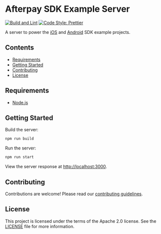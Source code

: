 # Afterpay SDK Example Server

[![Build and Lint][build-status-badge]][build-status] [![Code Style: Prettier][code-style-badge]][prettier]

A server to power the [iOS][ios-example] and [Android][android-example] SDK example projects.

## Contents

- [Requirements](#requirements)
- [Getting Started](#getting-started)
- [Contributing](#contributing)
- [License](#license)

## Requirements

- [Node.js][node]

## Getting Started

Build the server:

```sh
npm run build
```

Run the server:

```sh
npm run start
```

View the server response at [http://localhost:3000][localhost].

## Contributing

Contributions are welcome! Please read our [contributing guidelines][contributing].

## License

This project is licensed under the terms of the Apache 2.0 license. See the [LICENSE][license] file for more information.

<!-- Links: -->
[android-example]: https://github.com/afterpay/sdk-android/tree/master/example
[build-status]: https://github.com/afterpay/sdk-example-server/actions?query=workflow%3A%22Build+and+Lint%22+event%3Apush+branch%3Amaster
[build-status-badge]: https://github.com/afterpay/sdk-example-server/workflows/Build%20and%20Lint/badge.svg?branch=master&event=push
[code-style-badge]: https://img.shields.io/badge/code_style-prettier-ff69b4.svg
[contributing]: CONTRIBUTING.md
[ios-example]: https://github.com/afterpay/sdk-ios/tree/master/Example
[license]: LICENSE
[localhost]: http://localhost:3000
[node]: https://github.com/nodejs/node
[prettier]: https://github.com/prettier/prettier

